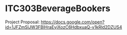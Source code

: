 # ITC303BeverageBookers

Project Proposal: https://docs.google.com/open?id=1JFZmSlJW3FBlHraEyjXozC6HdbxuaQ-v1kRld2DZUS4

